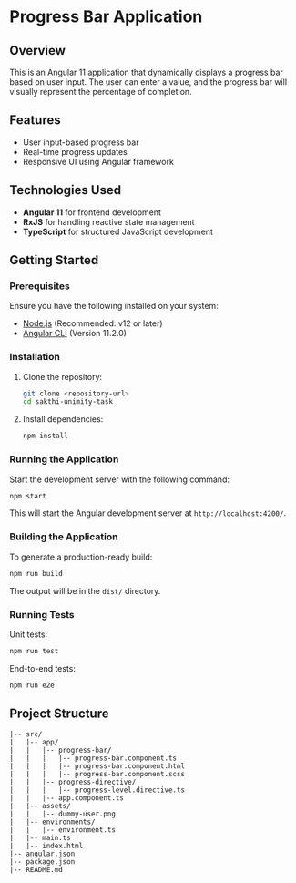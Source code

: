# Progress Bar Application

## Overview
This is an Angular 11 application that dynamically displays a progress bar based on user input. The user can enter a value, and the progress bar will visually represent the percentage of completion.

## Features
- User input-based progress bar
- Real-time progress updates
- Responsive UI using Angular framework

## Technologies Used
- **Angular 11** for frontend development
- **RxJS** for handling reactive state management
- **TypeScript** for structured JavaScript development

## Getting Started

### Prerequisites
Ensure you have the following installed on your system:
- [Node.js](https://nodejs.org/) (Recommended: v12 or later)
- [Angular CLI](https://angular.io/cli) (Version 11.2.0)

### Installation
1. Clone the repository:
   ```sh
   git clone <repository-url>
   cd sakthi-unimity-task
   ```
2. Install dependencies:
   ```sh
   npm install
   ```

### Running the Application
Start the development server with the following command:
```sh
npm start
```
This will start the Angular development server at `http://localhost:4200/`.

### Building the Application
To generate a production-ready build:
```sh
npm run build
```
The output will be in the `dist/` directory.

### Running Tests
Unit tests:
```sh
npm run test
```
End-to-end tests:
```sh
npm run e2e
```

## Project Structure
```
|-- src/
|   |-- app/
|   |   |-- progress-bar/
|   |   |   |-- progress-bar.component.ts
|   |   |   |-- progress-bar.component.html
|   |   |   |-- progress-bar.component.scss
|   |   |-- progress-directive/
|   |   |   |-- progress-level.directive.ts
|   |   |-- app.component.ts
|   |-- assets/
|   |   |-- dummy-user.png
|   |-- environments/
|   |   |-- environment.ts
|   |-- main.ts
|   |-- index.html
|-- angular.json
|-- package.json
|-- README.md
```
